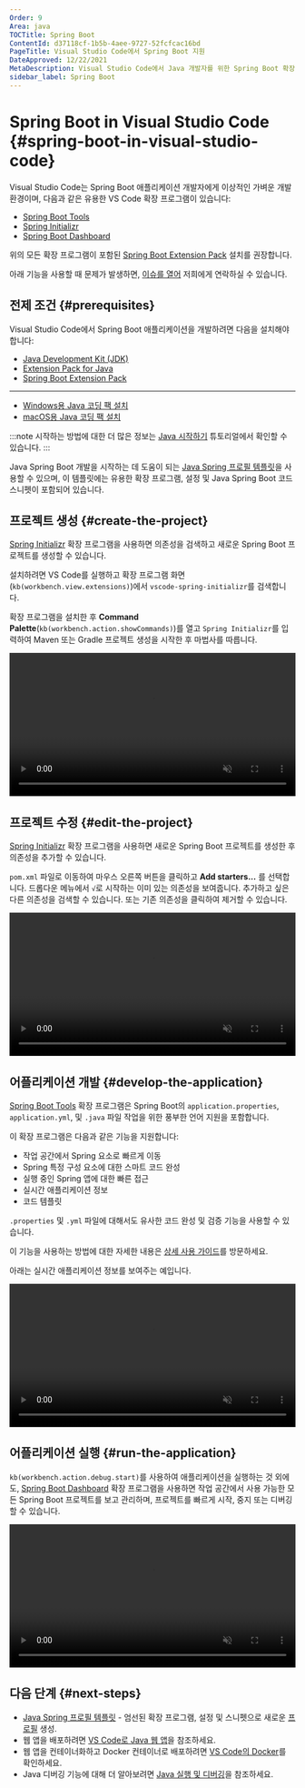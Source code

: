 ```yaml
---
Order: 9
Area: java
TOCTitle: Spring Boot
ContentId: d37118cf-1b5b-4aee-9727-52fcfcac16bd
PageTitle: Visual Studio Code에서 Spring Boot 지원
DateApproved: 12/22/2021
MetaDescription: Visual Studio Code에서 Java 개발자를 위한 Spring Boot 확장 프로그램.
sidebar_label: Spring Boot
---
```


# Spring Boot in Visual Studio Code {#spring-boot-in-visual-studio-code}

Visual Studio Code는 Spring Boot 애플리케이션 개발자에게 이상적인 가벼운 개발 환경이며, 다음과 같은 유용한 VS Code 확장 프로그램이 있습니다:

* [Spring Boot Tools](https://marketplace.visualstudio.com/items?itemName=vmware.vscode-spring-boot)
* [Spring Initializr](https://marketplace.visualstudio.com/items?itemName=vscjava.vscode-spring-initializr)
* [Spring Boot Dashboard](https://marketplace.visualstudio.com/items?itemName=vscjava.vscode-spring-boot-dashboard)

위의 모든 확장 프로그램이 포함된 [Spring Boot Extension Pack](https://marketplace.visualstudio.com/items?itemName=vmware.vscode-boot-dev-pack) 설치를 권장합니다.

아래 기능을 사용할 때 문제가 발생하면, [이슈를 열어](https://github.com/microsoft/vscode-java-pack/issues) 저희에게 연락하실 수 있습니다.

## 전제 조건 {#prerequisites}

Visual Studio Code에서 Spring Boot 애플리케이션을 개발하려면 다음을 설치해야 합니다:

* [Java Development Kit (JDK)](https://www.microsoft.com/openjdk)
* [Extension Pack for Java](https://marketplace.visualstudio.com/items?itemName=vscjava.vscode-java-pack)
* [Spring Boot Extension Pack](https://marketplace.visualstudio.com/items?itemName=vmware.vscode-boot-dev-pack)

----

- [Windows용 Java 코딩 팩 설치](https://aka.ms/vscode-java-installer-win)
- [macOS용 Java 코딩 팩 설치](https://aka.ms/vscode-java-installer-mac)

:::note
시작하는 방법에 대한 더 많은 정보는 [Java 시작하기](/docs/java/java-tutorial.md) 튜토리얼에서 확인할 수 있습니다.
:::

Java Spring Boot 개발을 시작하는 데 도움이 되는 [Java Spring 프로필 템플릿](/docs/editor/profiles.md#java-spring-profile-template)을 사용할 수 있으며, 이 템플릿에는 유용한 확장 프로그램, 설정 및 Java Spring Boot 코드 스니펫이 포함되어 있습니다.

## 프로젝트 생성 {#create-the-project}

[Spring Initializr](https://marketplace.visualstudio.com/items?itemName=vscjava.vscode-spring-initializr) 확장 프로그램을 사용하면 의존성을 검색하고 새로운 Spring Boot 프로젝트를 생성할 수 있습니다.

설치하려면 VS Code를 실행하고 확장 프로그램 화면(`kb(workbench.view.extensions)`)에서 `vscode-spring-initializr`를 검색합니다.

확장 프로그램을 설치한 후 **Command Palette**(`kb(workbench.action.showCommands)`)를 열고 `Spring Initializr`를 입력하여 Maven 또는 Gradle 프로젝트 생성을 시작한 후 마법사를 따릅니다.

<video src="https://code.visualstudio.com/assets/docs/java/java-spring-boot/spring-initializr.mp4" autoplay loop muted playsinline controls video="Create the project" width="100%">
</video>

## 프로젝트 수정 {#edit-the-project}

[Spring Initializr](https://marketplace.visualstudio.com/items?itemName=vscjava.vscode-spring-initializr) 확장 프로그램을 사용하면 새로운 Spring Boot 프로젝트를 생성한 후 의존성을 추가할 수 있습니다.

`pom.xml` 파일로 이동하여 마우스 오른쪽 버튼을 클릭하고 **Add starters...** 를 선택합니다. 드롭다운 메뉴에서 `√`로 시작하는 이미 있는 의존성을 보여줍니다. 추가하고 싶은 다른 의존성을 검색할 수 있습니다. 또는 기존 의존성을 클릭하여 제거할 수 있습니다.

<video src="https://code.visualstudio.com/assets/docs/java/java-spring-boot/spring-initializr-add-starters.mp4" autoplay loop muted playsinline controls title="Edit the project" width="100%">
</video>

## 어플리케이션 개발 {#develop-the-application}

[Spring Boot Tools](https://marketplace.visualstudio.com/items?itemName=vmware.vscode-spring-boot) 확장 프로그램은 Spring Boot의 `application.properties`, `application.yml`, 및 `.java` 파일 작업을 위한 풍부한 언어 지원을 포함합니다.

이 확장 프로그램은 다음과 같은 기능을 지원합니다:

* 작업 공간에서 Spring 요소로 빠르게 이동
* Spring 특정 구성 요소에 대한 스마트 코드 완성
* 실행 중인 Spring 앱에 대한 빠른 접근
* 실시간 애플리케이션 정보
* 코드 템플릿

`.properties` 및 `.yml` 파일에 대해서도 유사한 코드 완성 및 검증 기능을 사용할 수 있습니다.

이 기능을 사용하는 방법에 대한 자세한 내용은 [상세 사용 가이드](https://github.com/spring-projects/sts4/tree/main/vscode-extensions/vscode-spring-boot#usage)를 방문하세요.

아래는 실시간 애플리케이션 정보를 보여주는 예입니다.

<video src="https://code.visualstudio.com/assets/docs/java/java-spring-boot/spring-live-info.mp4" autoplay loop muted playsinline controls title="Live application information and metrics" width="100%">
</video>

## 어플리케이션 실행 {#run-the-application}

`kb(workbench.action.debug.start)`를 사용하여 애플리케이션을 실행하는 것 외에도, [Spring Boot Dashboard](https://marketplace.visualstudio.com/items?itemName=vscjava.vscode-spring-boot-dashboard) 확장 프로그램을 사용하면 작업 공간에서 사용 가능한 모든 Spring Boot 프로젝트를 보고 관리하며, 프로젝트를 빠르게 시작, 중지 또는 디버깅할 수 있습니다.

<video src="https://code.visualstudio.com/assets/docs/java/java-spring-boot/spring-dashboard.mp4" autoplay loop muted playsinline controls title="Run the Spring Boot application from Spring Boot dashboard" width="100%">
</video>

## 다음 단계 {#next-steps}

* [Java Spring 프로필 템플릿](/docs/editor/profiles.md#java-spring-profile-template) - 엄선된 확장 프로그램, 설정 및 스니펫으로 새로운 [프로필](/docs/editor/profiles) 생성.
* 웹 앱을 배포하려면 [VS Code로 Java 웹 앱](/docs/java/java-webapp.md)을 참조하세요.
* 웹 앱을 컨테이너화하고 Docker 컨테이너로 배포하려면 [VS Code의 Docker](/docs/containers/overview.md)를 확인하세요.
* Java 디버깅 기능에 대해 더 알아보려면 [Java 실행 및 디버깅](/docs/java/java-debugging.md)을 참조하세요.
